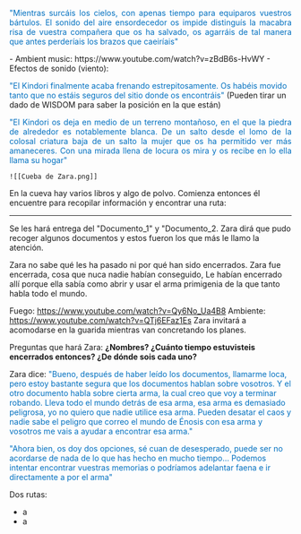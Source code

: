 <p align="justify"><font color="#0070c0">"Mientras surcáis los cielos, con apenas tiempo para equiparos vuestros bártulos. El sonido del aire ensordecedor os impide distinguís la macabra risa de vuestra compañera que os ha salvado, os agarráis de tal manera que antes perderíais los brazos que caeiríais"</font></p>
- Ambient music: https://www.youtube.com/watch?v=zBdB6s-HvWY
- Efectos de sonido (viento):

<font color="#0070c0">"El Kindori finalmente acaba frenando estrepitosamente. Os habéis movido tanto que no estáis seguros del sitio donde os encontráis"</font> (Pueden tirar un dado de WISDOM para saber la posición en la que están)
<p align="justify"><font color="#0070c0">"El Kindori os deja en medio de un terreno montañoso, en el que la piedra de alrededor es notablemente blanca. De un salto desde el lomo de la colosal criatura baja de un salto la mujer que os ha permitido ver más amaneceres. Con una mirada llena de locura os mira y os recibe en lo ella llama su hogar"</font></p>

	![[Cueba de Zara.png]]

En la cueva hay varios libros y algo de polvo. Comienza entonces él encuentre para recopilar información y encontrar una ruta:

---
Se les hará entrega del "Documento_1" y "Documento_2. Zara dirá que pudo recoger algunos documentos y estos fueron los que más le llamo la atención.

Zara no sabe qué les ha pasado ni por qué han sido encerrados. Zara fue encerrada, cosa que nuca nadie habían conseguido, Le habían encerrado allí porque ella sabía como abrir y usar el arma primigenia de la que tanto habla todo el mundo.

Fuego: https://www.youtube.com/watch?v=Qy6No_Ua4B8
Ambiente: https://www.youtube.com/watch?v=QTj6EFaz1Es
Zara invitará a acomodarse en la guarida mientras van concretando los planes.

Preguntas que hará Zara: **¿Nombres? ¿Cuánto tiempo estuvisteis encerrados entonces? ¿De dónde sois cada uno?** 

Zara dice:  <font color="#0070c0">"Bueno, después de haber leído los documentos, llamarme loca, pero estoy bastante segura que los documentos hablan sobre vosotros. Y el otro documento habla sobre cierta arma, la cual creo que voy a terminar robando. Lleva todo el mundo detrás de esa arma, esa arma es demasiado peligrosa, yo no quiero que nadie utilice esa arma. Pueden desatar el caos y nadie sabe el peligro que correo el mundo de Énosis con esa arma y vosotros me vais a ayudar a encontrar esa arma."</font>

<font color="#0070c0">"Ahora bien, os doy dos opciones, sé cuan de desesperado, puede ser no acordarse de nada de lo que has hecho en mucho tiempo... Podemos intentar encontrar vuestras memorias o podríamos adelantar faena e ir directamente a por el arma"</font>

Dos rutas:
- a
- a